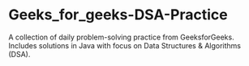 # Geeks_for_geeks-DSA-Practice
A collection of daily problem-solving practice from GeeksforGeeks.  Includes solutions in Java with focus on Data Structures &amp; Algorithms (DSA).
